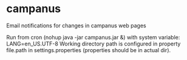 # campanus
Email notifications for changes in campanus web pages

Run from cron (nohup java -jar campanus.jar &) with system variable: LANG=en_US.UTF-8
Working directory path is configured in property file.path in settings.properties (properties should be in actual dir).
